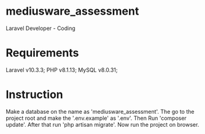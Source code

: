 # mediusware_assessment
Laravel Developer - Coding

# Requirements
Laravel v10.3.3; 
PHP v8.1.13; 
MySQL v8.0.31; 



# Instruction
Make a database on the name as 'mediusware_assessment'. The go to the project root and make the '.env.example' as '.env'. Then Run 'composer update'. After that run 'php artisan migrate'. Now run the project on browser.

